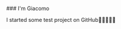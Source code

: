 <p><img align="center" src="https://github.com/marino-multipla/marino-multipla/images/dublin-skyline.jpg" alt=""/></p>
### I'm Giacomo

I started some test project on GitHub🚀🚀🚀🚀🚀

<!--
**marino-multipla/marino-multipla** is a ✨ _special_ ✨ repository because its `README.md` (this file) appears on your GitHub profile.

Here are some ideas to get you started:

- 🔭 I’m currently working on ...
- 🌱 I’m currently learning ...
- 👯 I’m looking to collaborate on ...
- 🤔 I’m looking for help with ...
- 💬 Ask me about ...
- 📫 How to reach me: ...
- 😄 Pronouns: ...
- ⚡ Fun fact: ...
-->
